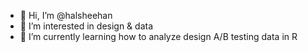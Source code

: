 - 👋 Hi, I’m @halsheehan
- 👀 I’m interested in design & data
- 🌱 I’m currently learning how to analyze design A/B testing data in R

<!---
halsheehan/halsheehan is a ✨ special ✨ repository because its `README.md` (this file) appears on your GitHub profile.
You can click the Preview link to take a look at your changes.
--->
